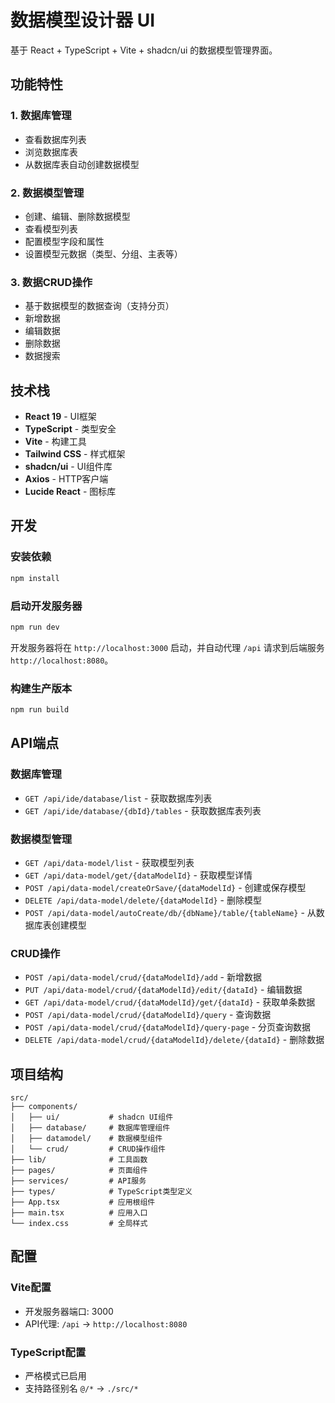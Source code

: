 # 数据模型设计器 UI

基于 React + TypeScript + Vite + shadcn/ui 的数据模型管理界面。

## 功能特性

### 1. 数据库管理
- 查看数据库列表
- 浏览数据库表
- 从数据库表自动创建数据模型

### 2. 数据模型管理
- 创建、编辑、删除数据模型
- 查看模型列表
- 配置模型字段和属性
- 设置模型元数据（类型、分组、主表等）

### 3. 数据CRUD操作
- 基于数据模型的数据查询（支持分页）
- 新增数据
- 编辑数据
- 删除数据
- 数据搜索

## 技术栈

- **React 19** - UI框架
- **TypeScript** - 类型安全
- **Vite** - 构建工具
- **Tailwind CSS** - 样式框架
- **shadcn/ui** - UI组件库
- **Axios** - HTTP客户端
- **Lucide React** - 图标库

## 开发

### 安装依赖
```bash
npm install
```

### 启动开发服务器
```bash
npm run dev
```

开发服务器将在 `http://localhost:3000` 启动，并自动代理 `/api` 请求到后端服务 `http://localhost:8080`。

### 构建生产版本
```bash
npm run build
```

## API端点

### 数据库管理
- `GET /api/ide/database/list` - 获取数据库列表
- `GET /api/ide/database/{dbId}/tables` - 获取数据库表列表

### 数据模型管理
- `GET /api/data-model/list` - 获取模型列表
- `GET /api/data-model/get/{dataModelId}` - 获取模型详情
- `POST /api/data-model/createOrSave/{dataModelId}` - 创建或保存模型
- `DELETE /api/data-model/delete/{dataModelId}` - 删除模型
- `POST /api/data-model/autoCreate/db/{dbName}/table/{tableName}` - 从数据库表创建模型

### CRUD操作
- `POST /api/data-model/crud/{dataModelId}/add` - 新增数据
- `PUT /api/data-model/crud/{dataModelId}/edit/{dataId}` - 编辑数据
- `GET /api/data-model/crud/{dataModelId}/get/{dataId}` - 获取单条数据
- `POST /api/data-model/crud/{dataModelId}/query` - 查询数据
- `POST /api/data-model/crud/{dataModelId}/query-page` - 分页查询数据
- `DELETE /api/data-model/crud/{dataModelId}/delete/{dataId}` - 删除数据

## 项目结构

```
src/
├── components/
│   ├── ui/           # shadcn UI组件
│   ├── database/     # 数据库管理组件
│   ├── datamodel/    # 数据模型组件
│   └── crud/         # CRUD操作组件
├── lib/              # 工具函数
├── pages/            # 页面组件
├── services/         # API服务
├── types/            # TypeScript类型定义
├── App.tsx           # 应用根组件
├── main.tsx          # 应用入口
└── index.css         # 全局样式
```

## 配置

### Vite配置
- 开发服务器端口: 3000
- API代理: `/api` -> `http://localhost:8080`

### TypeScript配置
- 严格模式已启用
- 支持路径别名 `@/*` -> `./src/*`
